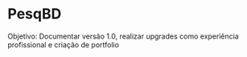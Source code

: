 # PesqBD
Objetivo: Documentar versão 1.0, realizar upgrades como experiência profissional e criação de portfolio
